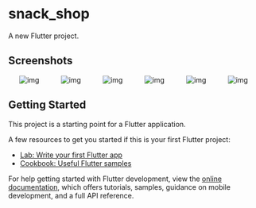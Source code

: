 # snack_shop

A new Flutter project.

## Screenshots

<div style="display: flex; flex-wrap: wrap; justify-content: space-around">
    <img src="./screenshots/img.png" alt="img" />
    <img src="./screenshots/img_1.png" alt="img" />
    <img src="./screenshots/img_2.png" alt="img" />
    <img src="./screenshots/img_3.png" alt="img" />
    <img src="./screenshots/img_4.png" alt="img" />
    <img src="./screenshots/img_5.png" alt="img" />

</div>

## Getting Started

This project is a starting point for a Flutter application.

A few resources to get you started if this is your first Flutter project:

- [Lab: Write your first Flutter app](https://docs.flutter.dev/get-started/codelab)
- [Cookbook: Useful Flutter samples](https://docs.flutter.dev/cookbook)

For help getting started with Flutter development, view the
[online documentation](https://docs.flutter.dev/), which offers tutorials,
samples, guidance on mobile development, and a full API reference.
